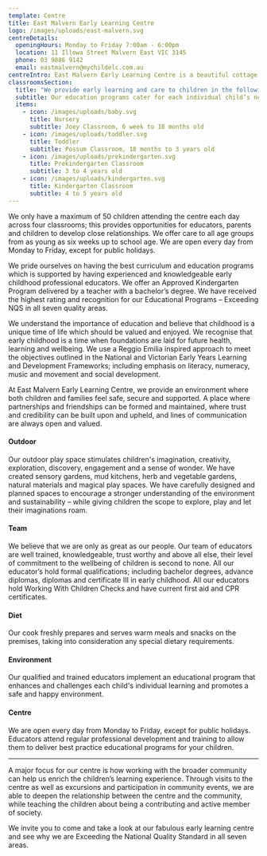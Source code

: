 ```yaml
---
template: Centre
title: East Malvern Early Learning Centre
logo: /images/uploads/east-malvern.svg
centreDetails:
  openingHours: Monday to Friday 7:00am - 6:00pm
  location: 11 Illowa Street Malvern East VIC 3145
  phone: 03 9886 9142 
  email: eastmalvern@mychildelc.com.au
centreIntro: East Malvern Early Learning Centre is a beautiful cottage with lots of charm and character. We are in the Malvern East community, close to buses and Darlington Train Station
classroomsSection:
  title: "We provide early learning and care to children in the following classrooms:"
  subtitle: Our education programs cater for each individual child’s needs.
  items:
    - icon: /images/uploads/baby.svg
      title: Nursery
      subtitle: Joey Classroom, 6 week to 18 months old
    - icon: /images/uploads/toddler.svg
      title: Toddler
      subtitle: Possum Classroom, 18 months to 3 years old
    - icon: /images/uploads/prekindergarten.svg
      title: Prekindergarten Classroom
      subtitle: 3 to 4 years old
    - icon: /images/uploads/kindergarten.svg
      title: Kindergarten Classroom
      subtitle: 4 to 5 years old
---
```


We only have a maximum of 50 children attending the centre each day across four classrooms; this provides opportunities for educators, parents and children to develop close relationships. We offer care to all age groups from as young as six weeks up to school age. We are open every day from Monday to Friday, except for public holidays.

We pride ourselves on having the best curriculum and education programs which is supported by having experienced and knowledgeable early childhood professional educators. We offer an Approved Kindergarten Program delivered by a teacher with a bachelor’s degree. We have received the highest rating and recognition for our Educational Programs – Exceeding NQS in all seven quality areas.

We understand the importance of education and believe that childhood is a unique time of life which should be valued and enjoyed. We recognise that early childhood is a time when foundations are laid for future health, learning and wellbeing. We use a Reggio Emilia inspired approach to meet the objectives outlined in the National and Victorian Early Years Learning and Development Frameworks; including emphasis on literacy, numeracy, music and movement and social development.

At East Malvern Early Learning Centre, we provide an environment where both children and families feel safe, secure and supported. A place where partnerships and friendships can be formed and maintained, where trust and credibility can be built upon and upheld, and lines of communication are always open and valued.

#### Outdoor

Our outdoor play space stimulates children's imagination, creativity, exploration, discovery, engagement and a sense of wonder. We have created sensory gardens, mud kitchens, herb and vegetable gardens, natural materials and magical play spaces. We have carefully designed and planned spaces to encourage a stronger understanding of the environment and sustainability – while giving children the scope to explore, play and let their imaginations roam.

#### Team

We believe that we are only as great as our people. Our team of educators are well trained, knowledgeable, trust worthy and above all else, their level of commitment to the wellbeing of children is second to none. All our educator’s hold formal qualifications; including bachelor degrees, advance diplomas, diplomas and certificate III in early childhood. All our educators hold Working With Children Checks and have current first aid and CPR certificates.

#### Diet

Our cook freshly prepares and serves warm meals and snacks on the premises, taking into consideration any special dietary requirements.

#### Environment

Our qualified and trained educators implement an educational program that enhances and challenges each child's individual learning and promotes a safe and happy environment.

#### Centre

We are open every day from Monday to Friday, except for public holidays. Educators attend regular professional development and training to allow them to deliver best practice educational programs for your children.

---

A major focus for our centre is how working with the broader community can help us enrich the children’s learning experience. Through visits to the centre as well as excursions and participation in community events, we are able to deepen the relationship between the centre and the community, while teaching the children about being a contributing and active member of society.

We invite you to come and take a look at our fabulous early learning centre and see why we are Exceeding the National Quality Standard in all seven areas.
